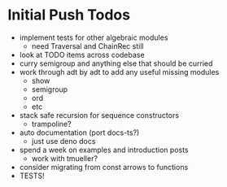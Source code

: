 # Initial Push Todos

- implement tests for other algebraic modules
  - need Traversal and ChainRec still
- look at TODO items across codebase
- curry semigroup and anything else that should be curried
- work through adt by adt to add any useful missing modules
  - show
  - semigroup
  - ord
  - etc
- stack safe recursion for sequence constructors
  - trampoline?
- auto documentation (port docs-ts?)
  - just use deno docs
- spend a week on examples and introduction posts
  - work with tmueller?
- consider migrating from const arrows to functions
- TESTS!
